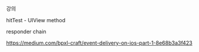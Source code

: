 강의

hitTest - UIView method

responder chain

https://medium.com/bpxl-craft/event-delivery-on-ios-part-1-8e68b3a3f423